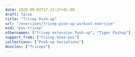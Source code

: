 ```yaml
---
date: 2020-09-02T17:23:27+01:00
draft: false
title: "Tricep Push-up"
url: "/exercises/tricep-push-up-workout-exercise"
eid: "pus-tricep"
othernames: ["Tricep extension Push-up", "Tiger Pushup"]
support_from: ["tricep-knee-pus"]
collections: ["Push-up Variations"]
muscles: ["Triceps"]
---
```

